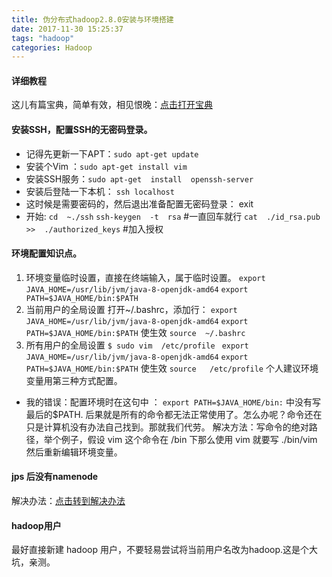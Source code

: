```yaml
---
title: 伪分布式hadoop2.8.0安装与环境搭建
date: 2017-11-30 15:25:37
tags: "hadoop"
categories: Hadoop
---
```

#### 详细教程
这儿有篇宝典，简单有效，相见恨晚：[点击打开宝典](https://www.jianyujianyu.com/ubuntu16.04-hadoop2.8.0/)
<!--more-->
#### 安装SSH，配置SSH的无密码登录。
- 记得先更新一下APT：`sudo apt-get update`
- 安装个Vim ：`sudo apt-get install vim`
- 安装SSH服务：`sudo apt-get  install  openssh-server`
- 安装后登陆一下本机： `ssh localhost`
- 这时候是需要密码的，然后退出准备配置无密码登录： exit
- 开始:
	`cd  ~./ssh` 
    `ssh-keygen  -t  rsa`     #一直回车就行
    `cat  ./id_rsa.pub  >>  ./authorized_keys` #加入授权
#### 环境配置知识点。
1. 环境变量临时设置，直接在终端输入，属于临时设置。
`export  JAVA_HOME=/usr/lib/jvm/java-8-openjdk-amd64`
`export PATH=$JAVA_HOME/bin:$PATH`
2. 当前用户的全局设置
打开~/.bashrc，添加行：
`export JAVA_HOME=/usr/lib/jvm/java-8-openjdk-amd64`
`export PATH=$JAVA_HOME/bin:$PATH`
使生效
 `source  ~/.bashrc` 
3. 所有用户的全局设置
`$ sudo vim  /etc/profile `
`export JAVA_HOME=/usr/lib/jvm/java-8-openjdk-amd64`
`export PATH=$JAVA_HOME/bin:$PATH`
使生效
`source   /etc/profile`
个人建议环境变量用第三种方式配置。
- 我的错误：配置环境时在这句中 ： `export PATH=$JAVA_HOME/bin:` 中没有写最后的$PATH.
后果就是所有的命令都无法正常使用了。怎么办呢？命令还在只是计算机没有办法自己找到。那就我们代劳。
解决方法：写命令的绝对路径，举个例子，假设 vim 这个命令在 /bin 下那么使用 vim 就要写  ./bin/vim  然后重新编辑环境变量。
#### jps 后没有namenode
解决办法：[点击转到解决办法](https://www.zhihu.com/question/31239901)
#### hadoop用户
最好直接新建 hadoop 用户，不要轻易尝试将当前用户名改为hadoop.这是个大坑，亲测。